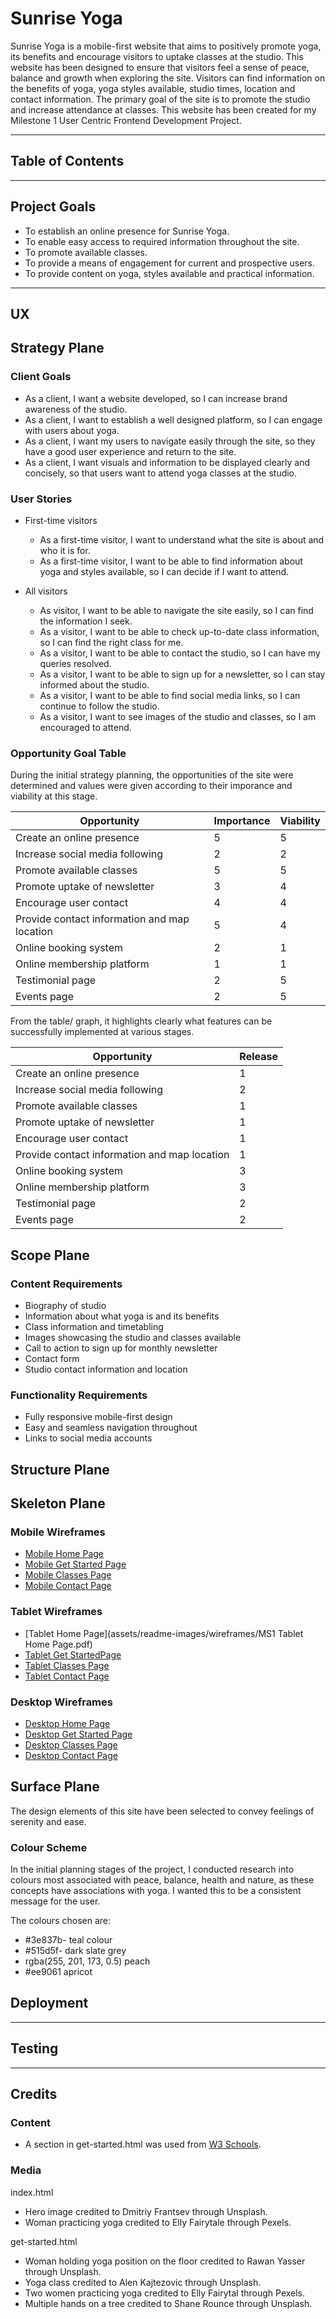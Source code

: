# Sunrise Yoga

Sunrise Yoga is a mobile-first website that aims to positively promote yoga, its benefits and encourage visitors to uptake classes at the studio. This website has been designed to ensure that visitors feel a sense of peace, balance and growth when exploring the site. Visitors can find information on the benefits of yoga, yoga styles available, studio times, location and contact information. The primary goal of the site is to promote the studio and increase attendance at classes.
This website has been created for my Milestone 1 User Centric Frontend Development Project. 

---

## Table of Contents

---


## Project Goals

* To establish an online presence for Sunrise Yoga.
* To enable easy access to required information throughout the site.
* To promote available classes.
* To provide a means of engagement for current and prospective users. 
* To provide content on yoga, styles available and practical information. 

---

## UX


## Strategy Plane


### Client Goals
* As a client, I want a website developed, so I can increase brand awareness of the studio.
* As a client, I want to establish a well designed platform, so I can engage with users about yoga.
* As a client, I want my users to navigate easily through the site, so they have a good user experience and return to the site.
* As a client, I want visuals and information to be displayed clearly and concisely, so that users want to attend yoga classes at the studio.

### User Stories

* First-time visitors
    * As a first-time visitor, I want to understand what the site is about and who it is for. 
    * As a first-time visitor, I want to be able to find information about yoga and styles available, so I can decide if I want to attend. 
   

* All visitors
    * As visitor, I want to be able to navigate the site easily, so I can find the information I seek. 
    * As a visitor, I want to be able to check up-to-date class information, so I can find the right class for me.
    * As a visitor, I want to be able to contact the studio, so I can have my queries resolved. 
    * As a visitor, I want to be able to sign up for a newsletter, so I can stay informed about the studio.
    * As a visitor, I want to be able to find social media links, so I can continue to follow the studio.
    * As a visitor, I want to see images of the studio and classes, so I am encouraged to attend.



### Opportunity Goal Table

During the initial strategy planning, the opportunities of the site were determined and values were given according to their imporance and viability at this stage.

| Opportunity | Importance | Viability |
| ----------- | ---------- | --------- |
| Create an online presence | 5 | 5 |
| Increase social media following | 2 | 2 |
|Promote available classes | 5 | 5 |
| Promote uptake of newsletter | 3 | 4 |
| Encourage user contact | 4 | 4 |
| Provide contact information and map location | 5 | 4 |
| Online booking system | 2 | 1 |
| Online membership platform | 1 | 1 |
| Testimonial page | 2 | 5 |
| Events page | 2 | 5 |

From the table/ graph, it highlights clearly what features can be successfully implemented at various stages. 

| Opportunity | Release | 
| ----------- | ---------- | 
| Create an online presence | 1|
| Increase social media following | 2 |
|Promote available classes | 1 |
| Promote uptake of newsletter | 1 |
| Encourage user contact | 1| 
| Provide contact information and map location | 1|
| Online booking system | 3 | 
| Online membership platform | 3 |
| Testimonial page | 2|
| Events page | 2 | 


## Scope Plane

 
### Content Requirements
* Biography of studio
* Information about what yoga is and its benefits
* Class information and timetabling 
* Images showcasing the studio and classes available
* Call to action to sign up for monthly newsletter
* Contact form
* Studio contact information and location

### Functionality Requirements
* Fully responsive mobile-first design
* Easy and seamless navigation throughout
* Links to social media accounts


## Structure Plane


## Skeleton Plane


### Mobile Wireframes
- [Mobile Home Page](.../readme-images/wireframes/ms1-mobile-home-page.png)
- [Mobile Get Started Page](assets/readme-images/wireframes/ms1-mobile-page1.png)
- [Mobile Classes Page](assets/readme-images/wireframes/ms1-mobile-page2.png)
- [Mobile Contact Page](assets/readme-images/wireframes/ms1-mobile-page3.png)

### Tablet Wireframes
- [Tablet Home Page](assets/readme-images/wireframes/MS1 Tablet Home Page.pdf)
- [Tablet Get StartedPage](assets/readme-images/wireframes/ms1-tablet-page1.png)
- [Tablet Classes Page](assets/readme-images/wireframes/ms1-tablet-page2.png)
- [Tablet Contact Page](assets/readme-images/wireframes/ms1-tablet-page3.png)

### Desktop Wireframes
- [Desktop Home Page](assets/readme-images/wireframes/ms1-desktop-home-page.png)
- [Desktop Get Started Page](assets/readme-images/wireframes/ms1-desktop-page1.png)
- [Desktop Classes Page](assets/readme-images/wireframes/ms1-desktop-page2.png)
- [Desktop Contact Page](assets/readme-images/wireframes/ms1-desktop-page3.png)

## Surface Plane

The design elements of this site have been selected to convey feelings of serenity and ease.

### Colour Scheme 

In the initial planning stages of the project, I conducted research into colours most associated with peace, balance, health and nature, as these concepts have associations with yoga. I wanted this to be a consistent message for the user. 

The colours chosen are:
* #3e837b- teal colour
* #515d5f- dark slate grey
* rgba(255, 201, 173, 0.5) peach
* #ee9061 apricot


## Deployment

---

## Testing

---

## Credits



### Content
* A section in get-started.html was used from  [W3 Schools](https://www.w3schools.com/howto/howto_css_portfolio_gallery.asp ).




### Media

index.html
* Hero image credited to Dmitriy Frantsev through Unsplash.
* Woman practicing yoga credited to Elly Fairytale through Pexels.

get-started.html
* Woman holding yoga position on the floor credited to Rawan Yasser through Unsplash.
* Yoga class credited to Alen Kajtezovic through Unsplash.
* Two women practicing yoga credited to Elly Fairytal through Pexels.
* Multiple hands on a tree credited to Shane Rounce through Unsplash.





 





